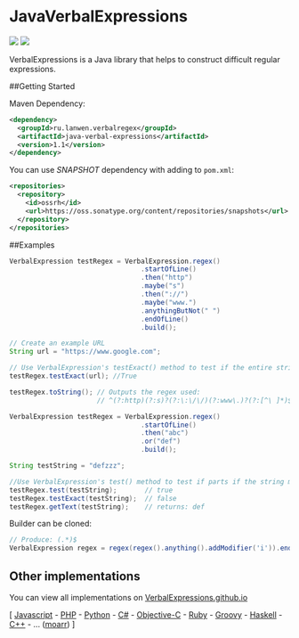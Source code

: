 JavaVerbalExpressions
=====================
[<img src="http://img.shields.io/github/release/VerbalExpressions/JavaVerbalExpressions.svg?style=flat">](https://github.com/VerbalExpressions/JavaVerbalExpressions/releases/latest)
[<img src="http://img.shields.io/badge/ported%20from-%20JSVerbalExpressions-orange.svg?style=flat">](https://github.com/VerbalExpressions/JSVerbalExpressions)

VerbalExpressions is a Java library that helps to construct difficult regular expressions.



##Getting Started

Maven Dependency:

```xml
<dependency>
  <groupId>ru.lanwen.verbalregex</groupId>
  <artifactId>java-verbal-expressions</artifactId>
  <version>1.1</version>
</dependency>
```

You can use *SNAPSHOT* dependency with adding to `pom.xml`:
```xml
<repositories>
  <repository>
    <id>ossrh</id>
    <url>https://oss.sonatype.org/content/repositories/snapshots</url>
  </repository>
</repositories>
```

##Examples
```java
VerbalExpression testRegex = VerbalExpression.regex()
	           					 .startOfLine()
	           					 .then("http")
	           					 .maybe("s")
	           					 .then("://")
	           					 .maybe("www.")
	           					 .anythingButNot(" ")
	           					 .endOfLine()
	           					 .build();

// Create an example URL
String url = "https://www.google.com";

// Use VerbalExpression's testExact() method to test if the entire string matches the regex
testRegex.testExact(url); //True

testRegex.toString(); // Outputs the regex used:
					  // ^(?:http)(?:s)?(?:\:\/\/)(?:www\.)?(?:[^\ ]*)$

VerbalExpression testRegex = VerbalExpression.regex()
                                 .startOfLine()
                                 .then("abc")
                                 .or("def")
                                 .build();

String testString = "defzzz";

//Use VerbalExpression's test() method to test if parts if the string match the regex
testRegex.test(testString);       // true
testRegex.testExact(testString);  // false
testRegex.getText(testString);    // returns: def
```

Builder can be cloned:
```java
// Produce: (.*)$
VerbalExpression regex = regex(regex().anything().addModifier('i')).endOfLine().build();
```

## Other implementations  
You can view all implementations on [VerbalExpressions.github.io](http://VerbalExpressions.github.io) 

[
[Javascript](https://github.com/VerbalExpressions/JSVerbalExpressions) - 
[PHP](https://github.com/VerbalExpressions/PHPVerbalExpressions) - 
[Python](https://github.com/VerbalExpressions/PythonVerbalExpressions) - 
[C#](https://github.com/VerbalExpressions/CSharpVerbalExpressions) - 
[Objective-C](https://github.com/VerbalExpressions/ObjectiveCVerbalExpressions) - 
[Ruby](https://github.com/ryan-endacott/verbal_expressions) - 
[Groovy](https://github.com/VerbalExpressions/GroovyVerbalExpressions) - 
[Haskell](https://github.com/VerbalExpressions/HaskellVerbalExpressions) - 
[C++](https://github.com/VerbalExpressions/CppVerbalExpressions) - ... ([moarr](https://github.com/VerbalExpressions)) ] 
